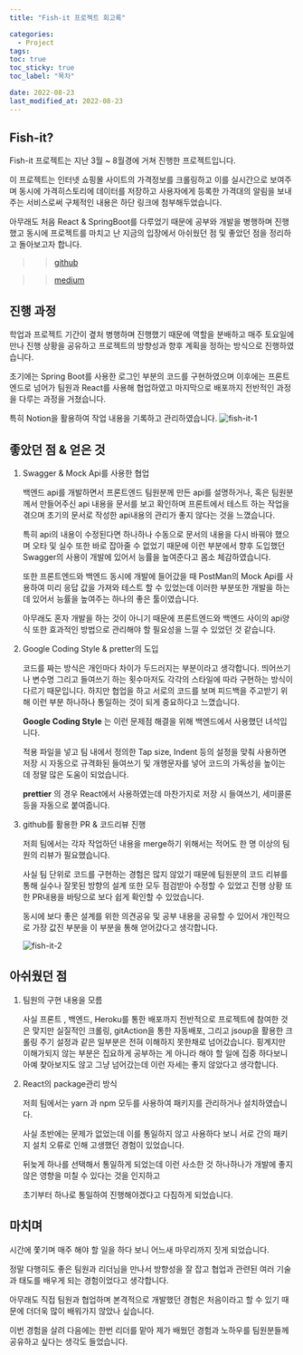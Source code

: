 ```yaml
---
title: "Fish-it 프로젝트 회고록"

categories:
  - Project
tags:
toc: true
toc_sticky: true
toc_label: "목차"

date: 2022-08-23
last_modified_at: 2022-08-23
---
```


## Fish-it?

Fish-it 프로젝트는 지난 3월 ~ 8월경에 거쳐 진행한 프로젝트입니다.

이 프로젝트는 인터넷 쇼핑몰 사이트의 가격정보를 크롤링하고 이를 실시간으로 보여주며 동시에 가격히스토리에 데이터를 저장하고 사용자에게 등록한 가격대의 알림을 보내주는 서비스로써 구체적인 내용은 하단 링크에 첨부해두었습니다.

아무래도 처음 React & SpringBoot를 다루었기 때문에 공부와 개발을 병행하며 진행했고 동시에 프로젝트를 마치고 난 지금의 입장에서 아쉬웠던 점 및 좋았던 점을 정리하고 돌아보고자 합니다.

> > [github](https://github.com/Techeer-TeamC)

> > [medium](https://medium.com/@techeerteamc/fish-it-get-notification-when-the-product-reaches-the-price-you-want-17b9239282b7)

## 진행 과정

학업과 프로젝트 기간이 곂처 병행하며 진행했기 때문에 역할을 분배하고 매주 토요일에 만나 진행 상황을 공유하고 프로젝트의 방향성과 향후 계획을 정하는 방식으로 진행하였습니다.

초기에는 Spring Boot를 사용한 로그인 부분의 코드를 구현하였으며 이후에는 프론트엔드로 넘어가 팀원과 React를 사용해 협업하였고 마지막으로 배포까지 전반적인 과정을 다루는 과정을 거쳤습니다.

특히 Notion을 활용하여 작업 내용을 기록하고 관리하였습니다.
![fish-it-1](https://user-images.githubusercontent.com/78795820/185976323-e7cc5da0-27a5-4a94-8d81-7d4c5a3c79f7.png)

## 좋았던 점 & 얻은 것

1. Swagger & Mock Api를 사용한 협업

   백엔드 api를 개발하면서 프론트엔드 팀원분께 만든 api를 설명하거나, 혹은 팀원분께서 만들어주신 api 내용을 문서를 보고 확인하며 프론트에서 테스트 하는 작업을 겪으며 초기의 문서로 작성한 api내용의 관리가 좋지 않다는 것을 느꼈습니다.

   특히 api의 내용이 수정된다면 하나하나 수동으로 문서의 내용을 다시 바꿔야 했으며 오타 및 실수 또한 바로 잡아줄 수 없었기 때문에 이런 부분에서 향후 도입했던 Swagger의 사용이 개발에 있어서 능률을 높여준다고 몸소 체감하였습니다.

   또한 프론트엔드와 백엔드 동시에 개발에 들어갔을 때 PostMan의 Mock Api를 사용하여 미리 응답 값을 가져와 테스트 할 수 있었는데 이러한 부분또한 개발을 하는 데 있어서 능률을 높여주는 하나의 좋은 툴이였습니다.

   아무래도 혼자 개발을 하는 것이 아니기 때문에 프론트엔드와 백엔드 사이의 api양식 또한 효과적인 방법으로 관리해야 할 필요성을 느낄 수 있었던 것 같습니다.

2. Google Coding Style & pretter의 도입

   코드를 짜는 방식은 개인마다 차이가 두드러지는 부분이라고 생각합니다. 띄어쓰기나 변수명 그리고 들여쓰기 하는 횟수마저도 각각의 스타일에 따라 구현하는 방식이 다르기 때문입니다. 하지만 협업을 하고 서로의 코드를 보며 피드백을 주고받기 위해 이런 부분 하나하나 통일하는 것이 되게 중요하다고 느꼈습니다.

   **Google Coding Style** 는 이런 문제점 해결을 위해 백엔드에서 사용했던 녀석입니다.

   적용 파일을 넣고 팀 내에서 정의한 Tap size, Indent 등의 설정을 맞춰 사용하면 저장 시 자동으로 규격화된 들여쓰기 및 개행문자를 넣어 코드의 가독성을 높이는 데 정말 많은 도움이 되었습니다.

   **prettier** 의 경우 React에서 사용하였는데 마찬가지로 저장 시 들여쓰기, 세미콜론 등을 자동으로 붙여줍니다.

3. github를 활용한 PR & 코드리뷰 진행

   저희 팀에서는 각자 작업하던 내용을 merge하기 위해서는 적어도 한 명 이상의 팀원의 리뷰가 필요했습니다.

   사실 팀 단위로 코드를 구현하는 경험은 많지 않았기 때문에 팀원분의 코드 리뷰를 통해 실수나 잘못된 방향의 설계 또한 모두 점검받아 수정할 수 있었고 진행 상황 또한 PR내용을 바탕으로 보다 쉽게 확인할 수 있었습니다.

   동시에 보다 좋은 설계를 위한 의견공유 및 공부 내용을 공유할 수 있어서 개인적으로 가장 값진 부분을 이 부분을 통해 얻어갔다고 생각합니다.

   ![fish-it-2](https://user-images.githubusercontent.com/78795820/185976340-efc7e252-527c-46e7-8676-ed0e721482b1.png)

## 아쉬웠던 점

1. 팀원의 구현 내용을 모름

   사실 프론트 , 백엔드, Heroku를 통한 배포까지 전반적으로 프로젝트에 참여한 것은 맞지만 실질적인 크롤링, gitAction을 통한 자동배포, 그리고 jsoup을 활용한 크롤링 주기 설정과 같은 일부분은 전혀 이해하지 못한채로 넘어갔습니다. 핑계지만 이해가되지 않는 부분은 집요하게 공부하는 게 아니라 해야 할 일에 집중 하다보니 아예 찾아보지도 않고 그냥 넘어갔는데 이런 자세는 좋지 않았다고 생각합니다.

2. React의 package관리 방식

   저희 팀에서는 yarn 과 npm 모두를 사용하여 패키지를 관리하거나 설치하였습니다.

   사실 초반에는 문제가 없었는데 이를 통일하지 않고 사용하다 보니 서로 간의 패키지 설치 오류로 인해 고생했던 경험이 있었습니다.

   뒤늦게 하나를 선택해서 통일하게 되었는데 이런 사소한 것 하나하나가 개발에 좋지 않은 영향을 미칠 수 있다는 것을 인지하고

   초기부터 하나로 통일하여 진행해야겠다고 다짐하게 되었습니다.

## 마치며

시간에 쫓기며 매주 해야 할 일을 하다 보니 어느새 마무리까지 짓게 되었습니다.

정말 다행히도 좋은 팀원과 리더님을 만나서 방향성을 잘 잡고 협업과 관련된 여러 기술과 태도를 배우게 되는 경험이었다고 생각합니다.

아무래도 직접 팀원과 협업하며 본격적으로 개발했던 경험은 처음이라고 할 수 있기 때문에 더더욱 많이 배워가지 않았나 싶습니다.

이번 경험을 살려 다음에는 한번 리더를 맡아 제가 배웠던 경험과 노하우를 팀원분들께 공유하고 싶다는 생각도 들었습니다.
